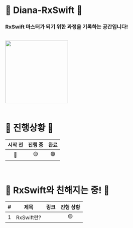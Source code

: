 # 🙌 Diana-RxSwift 🙌

### RxSwift 마스터가 되기 위한 과정을 기록하는 공간입니다!

</br>
<img src="https://github.com/Diana-yjh/Diana-RxSwift/assets/57698939/7ee49219-2f9c-4efc-93c9-c60b01bd73e4" width="200" height="200">
</br>

</br>

# 🎯 진행상황 🎯

|시작 전|진행 중|완료|
|:---:|:---:|:---:|
|🔴|🟡|🟢|

</br>

# 💪 RxSwift와 친해지는 중! 💪

|#|제목|링크|진행 상황|
|---|---|---|:---:|
|1|RxSwift란?||🟡|
